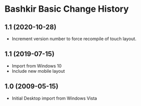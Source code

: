 Bashkir Basic Change History
====================

1.1 (2020-10-28)
----------------
* Increment version number to force recompile of touch layout.

1.1 (2019-07-15)
----------------
* Import from Windows 10
* Include new mobile layout

1.0 (2009-05-15)
----------------------
* Initial Desktop import from Windows Vista